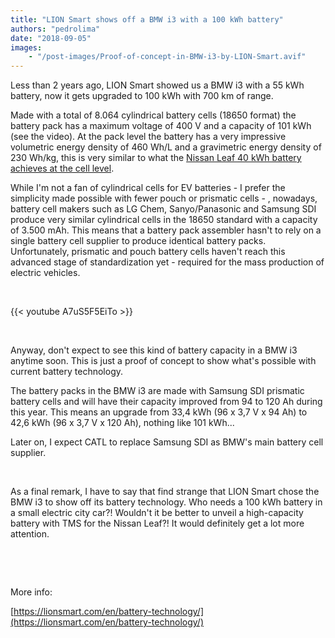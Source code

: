 ```yaml
---
title: "LION Smart shows off a BMW i3 with a 100 kWh battery"
authors: "pedrolima"
date: "2018-09-05"
images: 
    - "/post-images/Proof-of-concept-in-BMW-i3-by-LION-Smart.avif"
---
```


Less than 2 years ago, LION Smart showed us a BMW i3 with a 55 kWh battery, now it gets upgraded to 100 kWh with 700 km of range.

Made with a total of 8.064 cylindrical battery cells (18650 format) the battery pack has a maximum voltage of 400 V and a capacity of 101 kWh (see the video). At the pack level the battery has a very impressive volumetric energy density of 460 Wh/L and a gravimetric energy density of 230 Wh/kg, this is very similar to what the [Nissan Leaf 40 kWh battery achieves at the cell level](/2018/01/29/2018-nissan-leaf-battery-real-specs/).

While I'm not a fan of cylindrical cells for EV batteries - I prefer the simplicity made possible with fewer pouch or prismatic cells - , nowadays, battery cell makers such as LG Chem, Sanyo/Panasonic and Samsung SDI produce very similar cylindrical cells in the 18650 standard with a capacity of 3.500 mAh. This means that a battery pack assembler hasn't to rely on a single battery cell supplier to produce identical battery packs. Unfortunately, prismatic and pouch battery cells haven't reach this advanced stage of standardization yet - required for the mass production of electric vehicles.

 

{{< youtube A7uS5F5EiTo >}}

 

Anyway, don't expect to see this kind of battery capacity in a BMW i3 anytime soon. This is just a proof of concept to show what's possible with current battery technology.

The battery packs in the BMW i3 are made with Samsung SDI prismatic battery cells and will have their capacity improved from 94 to 120 Ah during this year. This means an upgrade from 33,4 kWh (96 x 3,7 V x 94 Ah) to 42,6 kWh (96 x 3,7 V x 120 Ah), nothing like 101 kWh...

Later on, I expect CATL to replace Samsung SDI as BMW's main battery cell supplier.

 

As a final remark, I have to say that find strange that LION Smart chose the BMW i3 to show off its battery technology. Who needs a 100 kWh battery in a small electric city car?! Wouldn't it be better to unveil a high-capacity battery with TMS for the Nissan Leaf?! It would definitely get a lot more attention.

 

 

More info:

[https://lionsmart.com/en/battery-technology/](https://lionsmart.com/en/battery-technology/)
